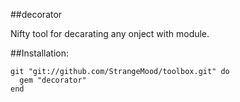 ##decorator

Nifty tool for decarating any onject with module.

##Installation:

	git "git://github.com/StrangeMood/toolbox.git" do
	  gem "decorator"
	end